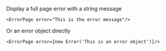 Display a full page error with a string message

    <ErrorPage error="This is the error message"/>

Or an error object directly

    <ErrorPage error={new Error('This is an error object')}/>
